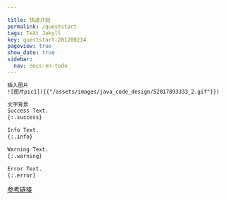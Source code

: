 ```yaml
---

title: 快速开始
permalink: /queststart
tags: TeXt Jekyll
key: queststart-201200214
pageview: true
show_date: true
sidebar:
  nav: docs-en-todo
---
```

```xml
插入图片
![图片pic1]({{"/assets/images/java_code_design/52017893333_2.gif"}})

文字背景
Success Text.
{:.success}

Info Text.
{:.info}

Warning Text.
{:.warning}

Error Text.
{:.error}
```


[参考链接](https://tianqi.name/jekyll-TeXt-theme/docs/zh/quick-start)
